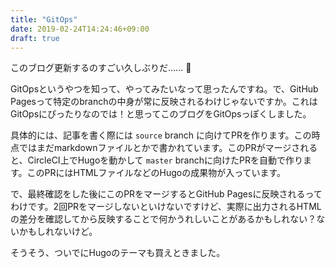 ```yaml
---
title: "GitOps"
date: 2019-02-24T14:24:46+09:00
draft: true
---
```


このブログ更新するのすごい久しぶりだ…… :thinking:

GitOpsというやつを知って、やってみたいなって思ったんですね。で、GitHub Pagesって特定のbranchの中身が常に反映されるわけじゃないですか。これはGitOpsにぴったりなのでは！と思ってこのブログをGitOpsっぽくしました。

具体的には、記事を書く際には `source` branch に向けてPRを作ります。この時点ではまだmarkdownファイルとかで書かれています。このPRがマージされると、CircleCI上でHugoを動かして `master` branchに向けたPRを自動で作ります。このPRにはHTMLファイルなどのHugoの成果物が入っています。

で、最終確認をした後にこのPRをマージするとGitHub Pagesに反映されるってわけです。2回PRをマージしないといけないですけど、実際に出力されるHTMLの差分を確認してから反映することで何かうれしいことがあるかもしれない？ないかもしれないけど。

そうそう、ついでにHugoのテーマも買えときました。